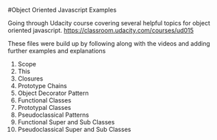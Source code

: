 #Object Oriented Javascript Examples

Going through Udacity course covering several helpful topics for object oriented javascript.
https://classroom.udacity.com/courses/ud015

These files were build up by following along with the videos and adding further examples and explanations

1. Scope
2. This
3. Closures
4. Prototype Chains
5. Object Decorator Pattern
6. Functional Classes
7. Prototypal Classes
8. Pseudoclassical Patterns
9. Functional Super and Sub Classes
10. Pseudoclassical Super and Sub Classes
